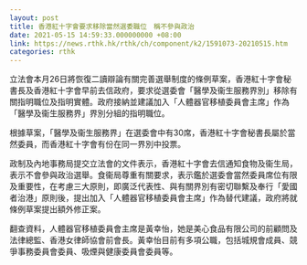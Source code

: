 ```yaml
---
layout: post
title: 香港紅十字會要求移除當然選委職位　稱不參與政治
date: 2021-05-15 14:59:33.000000000 +08:00
link: https://news.rthk.hk/rthk/ch/component/k2/1591073-20210515.htm
categories: rthk
---
```


立法會本月26日將恢復二讀辯論有關完善選舉制度的條例草案，香港紅十字會秘書長及香港紅十字會早前去信政府，要求從選委會「醫學及衞生服務界別」移除有關指明職位及指明實體。政府接納並建議加入「人體器官移植委員會主席」作為「醫學及衞生服務界」界別分組的指明職位。

根據草案，「醫學及衞生服務界」在選委會中有30席，香港紅十字會秘書長屬於當然委員，而香港紅十字會有份在同一界別中投票。

政制及內地事務局提交立法會的文件表示，香港紅十字會去信通知食物及衞生局，表示不會參與政治選舉。食衞局尊重有關要求，表示鑑於選委會當然委員席位有限及重要性，在考慮三大原則，即廣泛代表性、與有關界別有密切聯繫及奉行「愛國者治港」原則後，提出加入「人體器官移植委員會主席」作為替代建議，政府將就條例草案提出額外修正案。

翻查資料，人體器官移植委員會主席是黃幸怡，她是美心食品有限公司的前顧問及法律總監、香港女律師協會前會長。黃幸怡目前有多項公職，包括城規會成員、競爭事務委員會委員、吸煙與健康委員會委員等。
